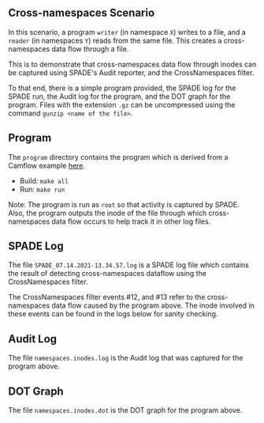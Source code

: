 ## Cross-namespaces Scenario ##

In this scenario, a program `writer` (in namespace `X`) writes to a file, and a `reader` (in namespaces `Y`) reads from the same file. This creates a cross-namespaces data flow through a file.

This is to demonstrate that cross-namespaces data flow through inodes can be captured using SPADE's Audit reporter, and the CrossNamespaces filter.

To that end, there is a simple program provided, the SPADE log for the SPADE run, the Audit log for the program, and the DOT graph for the program. Files with the extension `.gz` can be uncompressed using the command `gunzip <name of the file>`.

## Program ##

The `program` directory contains the program which is derived from a Camflow example [here](https://github.com/CamFlow/examples/tree/master/namespaces).

* Build: `make all`
* Run: `make run`

Note: The program is run as `root` so that activity is captured by SPADE. Also, the program outputs the inode of the file through which cross-namespaces data flow occurs to help track it in other log files.

## SPADE Log ##

The file `SPADE_07.14.2021-13.34.57.log` is a SPADE log file which contains the result of detecting cross-namespaces dataflow using the CrossNamespaces filter.

The CrossNamespaces filter events #12, and #13 refer to the cross-namespaces data flow caused by the program above. The inode involved in these events can be found in the logs below for sanity checking.

## Audit Log ##

The file `namespaces.inodes.log` is the Audit log that was captured for the program above.

## DOT Graph ##

The file `namespaces.inodes.dot` is the DOT graph for the program above.

